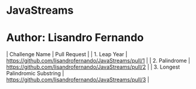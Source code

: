 # JavaStreams
# Author: Lisandro Fernando

|  Challenge Name                  |     Pull Request                                       |
| 1. Leap Year                     | https://github.com/lisandrofernando/JavaStreams/pull/1 |
| 2. Palindrome                    | https://github.com/lisandrofernando/JavaStreams/pull/2 |
| 3. Longest Palindromic Substring | https://github.com/lisandrofernando/JavaStreams/pull/3 |

